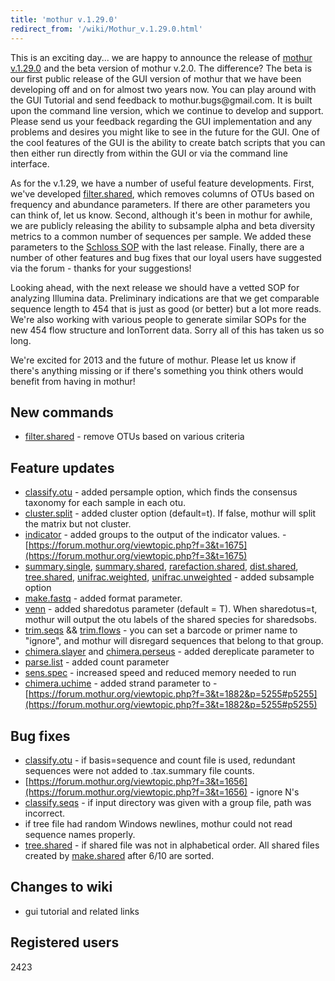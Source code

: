 ```yaml
---
title: 'mothur v.1.29.0'
redirect_from: '/wiki/Mothur_v.1.29.0.html'
---
```

This is an exciting day\... we are happy to announce the release of
[mothur v.1.29.0](mothur_v.1.29.0) and the beta version of
mothur v.2.0. The difference? The beta is our first public release of
the GUI version of mothur that we have been developing off and on for
almost two years now. You can play around with the GUI Tutorial and send feedback to
mothur.bugs\@gmail.com. It is built upon the command line version, which
we continue to develop and support. Please send us your feedback
regarding the GUI implementation and any problems and desires you might
like to see in the future for the GUI. One of the cool features of the
GUI is the ability to create batch scripts that you can then either run
directly from within the GUI or via the command line interface.

As for the v.1.29, we have a number of useful feature developments.
First, we've developed [filter.shared](filter.shared), which
removes columns of OTUs based on frequency and abundance parameters. If
there are other parameters you can think of, let us know. Second,
although it's been in mothur for awhile, we are publicly releasing the
ability to subsample alpha and beta diversity metrics to a common number
of sequences per sample. We added these parameters to the [Schloss
SOP](454_SOP) with the last release. Finally, there are a
number of other features and bug fixes that our loyal users have
suggested via the forum - thanks for your suggestions!

Looking ahead, with the next release we should have a vetted SOP for
analyzing Illumina data. Preliminary indications are that we get
comparable sequence length to 454 that is just as good (or better) but a
lot more reads. We're also working with various people to generate
similar SOPs for the new 454 flow structure and IonTorrent data. Sorry
all of this has taken us so long.

We're excited for 2013 and the future of mothur. Please let us know if
there's anything missing or if there's something you think others
would benefit from having in mothur!

## New commands

-   [filter.shared](filter.shared) - remove OTUs based on
    various criteria

## Feature updates

-   [classify.otu](classify.otu) - added persample option,
    which finds the consensus taxonomy for each sample in each otu.
-   [cluster.split](cluster.split) - added cluster option
    (default=t). If false, mothur will split the matrix but not cluster.
-   [indicator](indicator) - added groups to the output of
    the indicator values. -
    [https://forum.mothur.org/viewtopic.php?f=3&t=1675](https://forum.mothur.org/viewtopic.php?f=3&t=1675)
-   [summary.single](summary.single),
    [summary.shared](summary.shared),
    [rarefaction.shared](rarefaction.shared),
    [dist.shared](dist.shared),
    [tree.shared](tree.shared),
    [unifrac.weighted](unifrac.weighted),
    [unifrac.unweighted](unifrac.unweighted) - added
    subsample option
-   [make.fastq](make.fastq) - added format parameter.
-   [venn](venn) - added sharedotus parameter (default = T).
    When sharedotus=t, mothur will output the otu labels of the shared
    species for sharedsobs.
-   [trim.seqs](trim.seqs) &&
    [trim.flows](trim.flows) - you can set a barcode or
    primer name to "ignore", and mothur will disregard sequences that
    belong to that group.
-   [chimera.slayer](chimera.slayer) and
    [chimera.perseus](chimera.perseus) - added dereplicate
    parameter to
-   [parse.list](parse.list) - added count parameter
-   [sens.spec](sens.spec) - increased speed and reduced
    memory needed to run
-   [chimera.uchime](chimera.uchime) - added strand parameter
    to -
    [https://forum.mothur.org/viewtopic.php?f=3&t=1882&p=5255#p5255](https://forum.mothur.org/viewtopic.php?f=3&t=1882&p=5255#p5255)

## Bug fixes

-   [classify.otu](classify.otu) - if basis=sequence and
    count file is used, redundant sequences were not added to
    .tax.summary file counts.
-   [https://forum.mothur.org/viewtopic.php?f=3&t=1656](https://forum.mothur.org/viewtopic.php?f=3&t=1656) - ignore N's
-   [classify.seqs](classify.seqs) - if input directory was
    given with a group file, path was incorrect.
-   if tree file had random Windows newlines, mothur could not read
    sequence names properly.
-   [tree.shared](tree.shared) - if shared file was not in
    alphabetical order. All shared files created by
    [make.shared](make.shared) after 6/10 are sorted.

## Changes to wiki

-   gui tutorial and related links

## Registered users

2423
